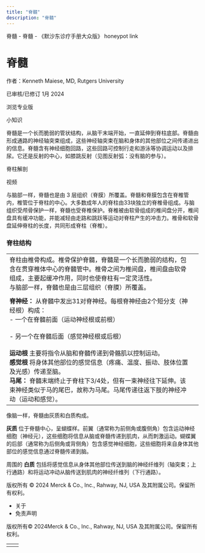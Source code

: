 ```yaml
---
title: "脊髓"
description: "脊髓"
---
```


﻿脊髓 \- 脊髓 \- 《默沙东诊疗手册大众版》 honeypot link

# 脊髓

作者：Kenneth Maiese, MD, Rutgers University

已审核/已修订 1月 2024

浏览专业版

小知识

脊髓是一个长而脆弱的管状结构，从脑干末端开始，一直延伸到脊柱底部。脊髓由形成通路的神经轴突束组成，这些神经轴突束在脑和身体的其他部位之间传递进出的信息。脊髓含有神经细胞回路，这些回路可控制行走和游泳等协调运动以及排尿。它还是反射的中心，如膝跳反射（见图反射弧：没有脑的参与）。

脊柱解剖



视频

与脑部一样，脊髓也是由 3 层组织（脊膜）所覆盖。脊髓和脊膜包含在脊椎管内，椎管位于脊柱的中心。大多数成年人的脊柱由33块独立的脊椎骨组成。与脑组织受颅骨保护一样，脊髓也受脊椎保护。脊椎被由软骨组成的椎间盘分开，椎间盘具有缓冲功能，并能减轻由走路和跳跃等运动对脊柱产生的冲击力。椎骨和软骨盘延伸脊柱的长度，共同形成脊柱（脊椎）。

### 脊柱结构

|     |     |
| --- | --- |
| 脊柱由椎骨构成。椎骨保护脊髓，脊髓是一个长而脆弱的结构，包含在贯穿椎体中心的脊髓管中。椎骨之间为椎间盘，椎间盘由软骨组成，主要起缓冲作用，同时也使脊柱有一定灵活性。<br>与脑部一样，脊髓也是由三层组织（脊膜）所覆盖。 |  |
|  |
| **脊神经：** 从脊髓中发出31对脊神经。每根脊神经由2个短分支（神经根）构成：<br>- 一个在脊髓前面（运动神经根或前根）<br>  <br>- 另一个在脊髓后面（感觉神经根或后根）<br>  <br>**运动根** 主要将指令从脑和脊髓传递到骨骼肌以控制运动。<br>**感觉根** 将身体其他部位的感觉信息（疼痛、温度、振动、肢体位置及光感）传递至脑。<br>**马尾：** 脊髓末端终止于脊柱下3/4处，但有一束神经往下延伸。该束神经类似于马的尾巴，故称为马尾。马尾传递往返下肢的神经冲动（运动和感觉）。 |

像脑一样，脊髓由灰质和白质构成。

**灰质** 位于脊髓中心，呈蝴蝶样。前翼（通常称为前侧角或腹侧角）包含运动神经细胞（神经元），这些细胞将信息从脑或脊髓传递到肌肉，从而刺激运动。蝴蝶翼的后部（通常称为后侧角或背侧角）包含感觉神经细胞，这些细胞将来自身体其他部位的感觉信息通过脊髓传递到脑。

周围的 **白质** 包括将感觉信息从身体其他部位传送到脑的神经纤维列（轴突束；上行通路）和将运动冲动从脑传送到肌肉的神经纤维列（下行通路）。



版权所有 © 2024
Merck & Co., Inc., Rahway, NJ, USA 及其附属公司。保留所有权利。

- 关于
- 免责声明

版权所有© 2024Merck & Co., Inc., Rahway, NJ, USA 及其附属公司。保留所有权利。

|     |     |
| --- | --- |
|  |  |